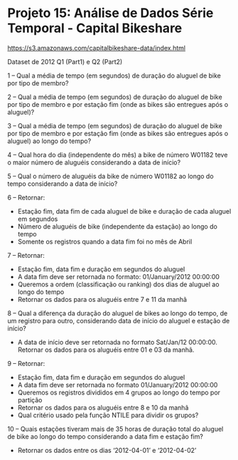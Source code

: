 # Projeto 15: Análise de Dados Série Temporal - Capital Bikeshare

https://s3.amazonaws.com/capitalbikeshare-data/index.html

Dataset de 2012 Q1 (Part1) e Q2 (Part2)

1 – Qual a média de tempo (em segundos) de duração do aluguel de bike por tipo de membro?

2 – Qual a média de tempo (em segundos) de duração do aluguel de bike por tipo de membro e por estação fim (onde as bikes são entregues após o aluguel)?

3 – Qual a média de tempo (em segundos) de duração do aluguel de bike por tipo de membro e por estação fim (onde as bikes são entregues após o aluguel) ao longo do tempo?

4 – Qual hora do dia (independente do mês) a bike de número W01182 teve o maior número de aluguéis considerando a data de início? 

5 – Qual o número de aluguéis da bike de número W01182 ao longo do tempo considerando a data de início?

6 – Retornar:
- Estação fim, data fim de cada aluguel de bike e duração de cada aluguel em segundos
- Número de aluguéis de bike (independente da estação) ao longo do tempo
- Somente os registros quando a data fim foi no mês de Abril

7 – Retornar:
- Estação fim, data fim e duração em segundos do aluguel
- A data fim deve ser retornada no formato: 01/January/2012 00:00:00
- Queremos a ordem (classificação ou ranking) dos dias de aluguel ao longo do tempo
- Retornar os dados para os aluguéis entre 7 e 11 da manhã


8 – Qual a diferença da duração do aluguel de bikes ao longo do tempo, de um registro para outro, considerando data de início do aluguel e estação de início?
- A data de início deve ser retornada no formato Sat/Jan/12 00:00:00. Retornar os dados para os aluguéis entre 01 e 03 da manhã.


9 – Retornar:
- Estação fim, data fim e duração em segundos do aluguel
- A data fim deve ser retornada no formato 01/January/2012 00:00:00
- Queremos os registros divididos em 4 grupos ao longo do tempo por partição
- Retornar os dados para os aluguéis entre 8 e 10 da manhã
- Qual critério usado pela função NTILE para dividir os grupos?


10 – Quais estações tiveram mais de 35 horas de duração total do aluguel de bike ao longo do tempo considerando a data fim e estação fim?
- Retornar os dados entre os dias ‘2012-04-01’ e ‘2012-04-02’

